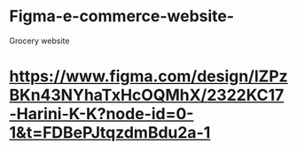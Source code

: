 # Figma-e-commerce-website-
Grocery website 
# https://www.figma.com/design/lZPzBKn43NYhaTxHcOQMhX/2322KC17-Harini-K-K?node-id=0-1&t=FDBePJtqzdmBdu2a-1
